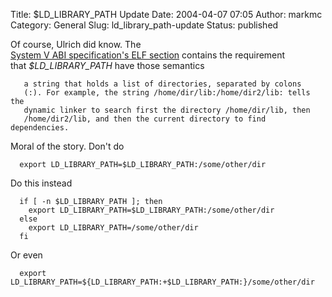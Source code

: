 Title: $LD_LIBRARY_PATH Update
Date: 2004-04-07 07:05
Author: markmc
Category: General
Slug: ld_library_path-update
Status: published

Of course, Ulrich did know. The [  
System V ABI specification's ELF
section](http://www.caldera.com/developers/gabi/latest/ch5.dynamic.html#shobj_dependencies)
contains the requirement  
that *\$LD\_LIBRARY\_PATH* have those semantics

       a string that holds a list of directories, separated by colons
       (:). For example, the string /home/dir/lib:/home/dir2/lib: tells the
       dynamic linker to search first the directory /home/dir/lib, then
       /home/dir2/lib, and then the current directory to find dependencies.
      

</p>
Moral of the story. Don't do

      export LD_LIBRARY_PATH=$LD_LIBRARY_PATH:/some/other/dir
      

Do this instead

      if [ -n $LD_LIBRARY_PATH ]; then
        export LD_LIBRARY_PATH=$LD_LIBRARY_PATH:/some/other/dir
      else
        export LD_LIBRARY_PATH=/some/other/dir
      fi
      

Or even

      export LD_LIBRARY_PATH=${LD_LIBRARY_PATH:+$LD_LIBRARY_PATH:}/some/other/dir
      

</p>

